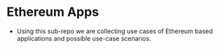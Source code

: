 # Ethereum Apps
 * Using this sub-repo we are collecting use cases of Ethereum based applications and possible use-case scenarios.